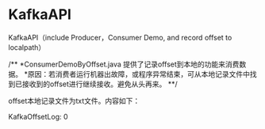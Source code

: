 # KafkaAPI
KafkaAPI（include Producer，Consumer Demo, and record offset to localpath）

/**
  *ConsumerDemoByOffset.java  提供了记录offset到本地的功能来消费数据。
  *原因：若消费者运行机器出故障，或程序异常结束，可从本地记录文件中找到已接收到的offset进行继续接收。避免从头再来。
  **/
  
offset本地记录文件为txt文件。内容如下：

KafkaOffsetLog:
0

